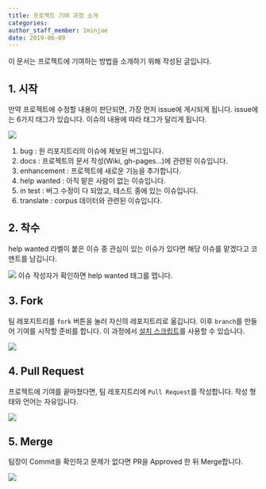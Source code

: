 ```yaml
---
title: 프로젝트 기여 과정 소개
categories: 
author_staff_member: 1minjae
date: 2019-06-09
---
```


이 문서는 프로젝트에 기여하는 방법을 소개하기 위해 작성된 글입니다.

## 1. 시작
만약 프로젝트에 수정할 내용이 판단되면, 가장 먼저 issue에 게시되게 됩니다. issue에는 6가지 태그가 있습니다. 이슈의 내용에 따라 태그가 달리게 됩니다.

![](https://19-1-skku-oss.github.io/2019-1-OSS-L3/images/image1.png)
1. bug :  원 리포지트리의 이슈에 제보된 버그입니다.
2. docs : 프로젝트의 문서 작성(Wiki, gh-pages...)에 관련된 이슈입니다.
3. enhancement : 프로젝트에 새로운 기능을 추가합니다.
4. help wanted : 아직 맡은 사람이 없는 이슈입니다.
5. in test : 버그 수정이 다 되었고, 테스트 중에 있는 이슈입니다.
6. translate : corpus 데이터와 관련된 이슈입니다.

## 2. 착수
help wanted 라벨이 붙은 이슈 중 관심이 있는 이슈가 있다면  해당 이슈를 맡겠다고 코멘트를 남깁니다.

![](https://19-1-skku-oss.github.io/2019-1-OSS-L3/images/image2.png)
이슈 작성자가 확인하면 help wanted 태그를 뗍니다.

## 3. Fork
팀 레포지트리를 `fork` 버튼을 눌러 자신의 레포지트리로 옮깁니다. 이후 `branch`를 만들어 기여를 시작할 준비를 합니다. 이 과정에서 [설치 스크립트](https://19-1-skku-oss.github.io/2019-1-OSS-L3/2019/05/29/%EC%84%A4%EC%B9%98-%EC%8A%A4%ED%81%AC%EB%A6%BD%ED%8A%B8-%EC%86%8C%EA%B0%9C/)를 사용할 수 있습니다.

![](https://19-1-skku-oss.github.io/2019-1-OSS-L3/images/image3.png)

## 4. Pull Request
프로젝트에 기여를 끝마쳤다면, 팀 레포지트리에 `Pull Request`를 작성합니다. 작성 형태와 언어는 자유입니다.

![](https://19-1-skku-oss.github.io/2019-1-OSS-L3/images/image5.png)

## 5. Merge
팀장이 Commit을 확인하고 문제가 없다면 PR을 Approved 한 뒤 Merge합니다.

![](https://19-1-skku-oss.github.io/2019-1-OSS-L3/images/image6.png)
